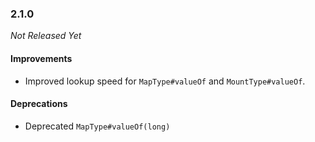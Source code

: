 ### 2.1.0

_Not Released Yet_

#### Improvements

- Improved lookup speed for `MapType#valueOf` and `MountType#valueOf`.

#### Deprecations

- Deprecated `MapType#valueOf(long)`
